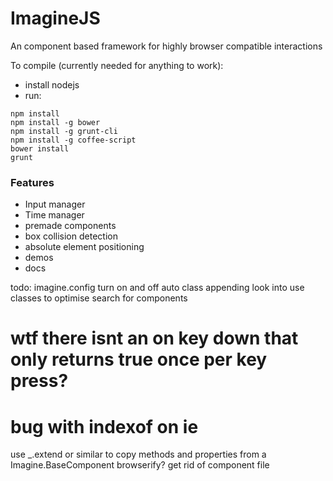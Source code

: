 # ImagineJS

An component based framework for highly browser compatible interactions

To compile (currently needed for anything to work):

 * install nodejs
 * run:
```
npm install
npm install -g bower
npm install -g grunt-cli
npm install -g coffee-script
bower install
grunt
```

### Features

 * Input manager
 * Time manager
 * premade components
  * box collision detection
  * absolute element positioning
 * demos
 * docs



 todo: 
 imagine.config
 turn on and off auto class appending
 look into use classes to optimise search for components
  # wtf there isnt an on key down that only returns true once per key press?
  # bug with indexof on ie
  use _.extend or similar to copy methods and properties from a Imagine.BaseComponent
  browserify?
  get rid of component file